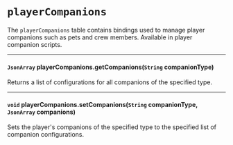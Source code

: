 # `playerCompanions`

The `playerCompanions` table contains bindings used to manage player companions such as pets and crew members. Available in player companion scripts.

---

#### `JsonArray` playerCompanions.getCompanions(`String` companionType)

Returns a list of configurations for all companions of the specified type.

---

#### `void` playerCompanions.setCompanions(`String` companionType, `JsonArray` companions)

Sets the player's companions of the specified type to the specified list of companion configurations.
